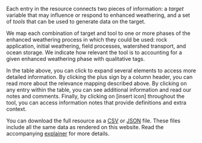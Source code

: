 Each entry in the resource connects two pieces of information: a _target_ variable that may influence or respond to enhanced weathering, and a set of _tools_ that can be used to generate data on the target.

We map each combination of target and tool to one or more phases of the enhanced weathering process in which they could be used: rock application, initial weathering, field processes, watershed transport, and ocean storage. We indicate how relevant the tool is to accounting for a given enhanced weathering phase with qualitative tags.

In the table above, you can click to expand several elements to access more detailed information. By clicking the plus sign by a column header, you can read more about the relevance mapping described above. By clicking on any entry within the table, you can see additional information and read our notes and comments. Finally, by clicking on [insert icon] throughout the tool, you can access information notes that provide definitions and extra context.

You can download the full resource as a [CSV](TK) or [JSON](TK) file. These files include all the same data as rendered on this website. Read the accompanying [explainer](https://drafts.carbonplan.org/research/ew-quantification-explainer) for more details.
